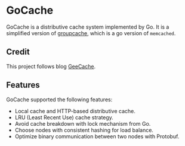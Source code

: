 # GoCache

GoCache is a distributive cache system implemented by Go. It is a simplified version of [groupcache](https://github.com/golang/groupcache), which is a go version of `memcached`.

## Credit

This project follows blog [GeeCache](https://geektutu.com/post/geecache.html).

## Features

GoCache supported the following features:

- Local cache and HTTP-based distributive cache.
- LRU (Least Recent Use) cache strategy.
- Avoid cache breakdown with lock mechanism from Go.
- Choose nodes with consistent hashing for load balance.
- Optimize binary communication between two nodes with Protobuf.
